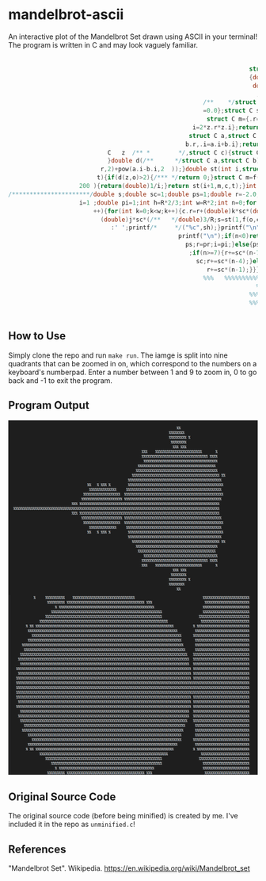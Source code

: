 # mandelbrot-ascii

An interactive plot of the Mandelbrot Set drawn using ASCII in your terminal! The program is written in C and may look vaguely familiar.

```c
                                                                        //
                                                                    struct C
                                                                    {double r ;
                                                                     double i
                                                                      ;}; ///
                                                       /**    */struct C o={.r=0.0,.i    //
                                                       =0.0};struct C sq(struct C z){// ////
                                                        struct C m={.r=(z.r*z.r)-(z.i*z.i),.
                                                    i=2*z.r*z.i};return m;}struct C ad(////
                                                   struct C a,struct C b){struct C s={.r=a.r+
                                                  b.r,.i=a.i+b.i};return s;}struct C f(struct
                            C   z  /** *        */,struct C c){struct C m=ad(sq(z),c);return m;
                            }double d(/**      */struct C a,struct C b){return sqrt(pow(a.r-b.
                          r,2)+pow(a.i-b.i,2  ));}double st(int i,struct C z,struct C c,double
                         t){if(d(z,o)>2){/*** */return 0;}struct C m=f(z,c);if(d(z,m)<t||i>//
                    200 ){return(double)1/i;}return st(i+1,m,c,t);}int main(){struct C c;///
/**********************/double s;double sc=1;double ps=1;double r=-2.0;double pr=-2.0;double
                    i=1 ;double pi=1;int h=R*2/3;int w=R*2;int n=0;for (;;){for(int j=0;j<h;j
                        ++){for(int k=0;k<w;k++){c.r=r+(double)k*sc*(double)3/(R*9/4);c.i=i-//
                          (double)j*sc*(/**   */double)3/R;s=st(1,f(o,c),c,0.1);char sh=s>0?'%'
                             :' ';printf/*     */("%c",sh);}printf("\n");}scanf("%d", &n);////
                                                printf("\n");if(n<0)return 0;else if(n==0){sc=
                                                  ps;r=pr;i=pi;}else{ps=sc;sc=sc/2;pi=i;pr=r
                                                   ;if(n>=7){r+=sc*(n-7);}else if(n>=4){i-=
                                                     sc;r+=sc*(n-4);}else if(n>=1){i-=sc*2;
                                                        r+=sc*(n-1);}}}return 0;}/*%%%%%%% &&&
                                                       %%%   %%%%%%%%%%%%%%%%%%%%%%%%%%%%    %
                                                                      %%% %%%
                                                                    %%%%%%%%% %
                                                                    %%%%%%%%%
                                                                         */
```
## How to Use

Simply clone the repo and run `make run`. The iamge is split into nine quadrants that can be zoomed in on, which correspond to the numbers on a keyboard's numberpad. Enter a number between 1 and 9 to zoom in, 0 to go back and -1 to exit the program.

## Program Output

![image info](./preview.png)

## Original Source Code

The original source code (before being minified) is created by me. I've included it in the repo as `unminified.c`!

## References
"Mandelbrot Set". Wikipedia. https://en.wikipedia.org/wiki/Mandelbrot_set

